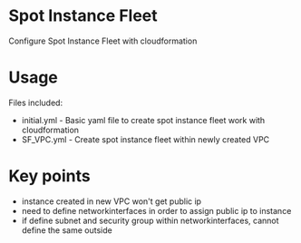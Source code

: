 # Spot Instance Fleet
Configure Spot Instance Fleet with cloudformation

# Usage
Files included: 

- initial.yml  - Basic yaml file to create spot instance fleet work with cloudformation
- SF_VPC.yml   - Create spot instance fleet within newly created VPC

# Key points

- instance created in new VPC won't get public ip
- need to define networkinterfaces in order to assign public ip to instance
- if define subnet and security group within networkinterfaces, cannot define the same outside
